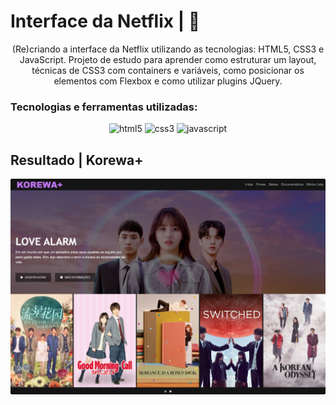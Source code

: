 # Interface da Netflix | 🎦

<p align="center">(Re)criando a interface da Netflix utilizando as tecnologias: HTML5, CSS3 e JavaScript. Projeto de estudo para aprender como estruturar um layout, técnicas de CSS3 com containers e variáveis, como posicionar os elementos com Flexbox e como utilizar plugins JQuery.</p>

### Tecnologias e ferramentas utilizadas:

<p align="center">
    <img src="https://img.shields.io/badge/HTML5-E34F26?style=for-the-badge&logo=html5&logoColor=white" alt="html5">
    <img src="https://img.shields.io/badge/CSS3-1572B6?style=for-the-badge&logo=css3&logoColor=white" alt="css3">
    <img src="https://img.shields.io/badge/JavaScript-F7DF1E?style=for-the-badge&logo=javascript&logoColor=black" alt="javascript">
</p> 

## Resultado | Korewa+

<p align="center">
  <kbd>
    <img style="border-radius: 2px" src="./img/interface-final.jpeg" alt="korewa-interface-final">
  </kbd>
</p>

